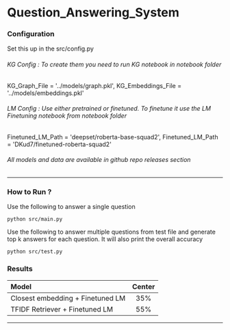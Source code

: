 # Question_Answering_System




### Configuration
Set this up in the src/config.py

###### KG Config : To create them you need to run KG notebook in notebook folder
KG_Graph_File = '../models/graph.pkl',
KG_Embeddings_File = '../models/embeddings.pkl'

###### LM Config : Use either pretrained or finetuned. To finetune it use the LM Finetuning notebook from notebook folder
Finetuned_LM_Path = 'deepset/roberta-base-squad2',
Finetuned_LM_Path = 'DKud7/finetuned-roberta-squad2'

###### All models and data are available in github repo releases section

___

### How to Run ?

Use the following to answer a single question
```
python src/main.py
```

Use the following to answer multiple questions from test file and generate top k answers for each question. 
It will also print the overall accuracy
```
python src/test.py
```
### Results

| Model |  Center  | 
|:-----|:---------:|
| Closest embedding + Finetuned LM    |  35%  |
| TFIDF Retriever   + Finetuned LM    |  55%  |

___

